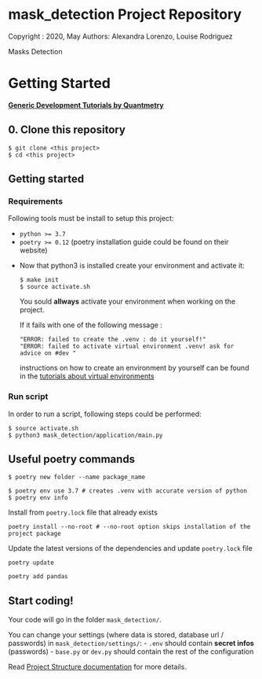 # mask_detection Project Repository

Copyright : 2020, May
Authors: Alexandra Lorenzo, Louise Rodriguez

Masks Detection


# Getting Started

**[Generic Development Tutorials by Quantmetry](https://gitlab.com/quantmetry/qmtools/TemplateCookieCutter/tree/master/tutorials)**

## 0. Clone this repository

```
$ git clone <this project>
$ cd <this project>
```


## Getting started

### Requirements
Following tools must be install to setup this project:
* `python >= 3.7`
* `poetry >= 0.12` (poetry installation guide could be found on their website)

- Now that python3 is installed create your environment and activate it:

    ```
    $ make init
    $ source activate.sh
    ```

    You sould **allways** activate your environment when working on the project.

    If it fails with one of the following message :
    ```
    "ERROR: failed to create the .venv : do it yourself!"
    "ERROR: failed to activate virtual environment .venv! ask for advice on #dev "
    ```

    instructions on how to create an environment by yourself can be found in the
    [tutorials about virtual environments](https://gitlab.com/quantmetry/qmtools/TemplateCookieCutter/blob/master/tutorials/virtualenv.md)


### Run script
In order to run a script, following steps could be performed:
```
$ source activate.sh
$ python3 mask_detection/application/main.py
```

## Useful poetry commands
```
$ poetry new folder --name package_name

$ poetry env use 3.7 # creates .venv with accurate version of python
$ poetry env info
```

Install from `poetry.lock` file that already exists
```
poetry install --no-root # --no-root option skips installation of the project package
```

Update the latest versions of the dependencies and update `poetry.lock` file
```
poetry update
```

```
poetry add pandas
```


## Start coding! 

Your code will go in the folder `mask_detection/`.

You can change your settings (where data is stored, database url / passwords)
in `mask_detection/settings/`:
    - `.env` should contain **secret infos** (passwords)
    - `base.py` or `dev.py` should contain the rest of the configuration

Read [Project Structure documentation](https://gitlab.com/quantmetry/qmtools/TemplateCookieCutter/blob/master/tutorials/organization.md) for more details.